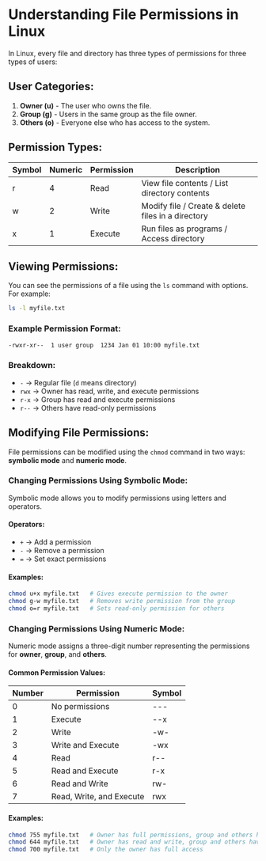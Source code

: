 # Understanding File Permissions in Linux

In Linux, every file and directory has three types of permissions for three types of users:

## User Categories:
1. **Owner (u)** - The user who owns the file.
2. **Group (g)** - Users in the same group as the file owner.
3. **Others (o)** - Everyone else who has access to the system.

## Permission Types:

| Symbol | Numeric | Permission | Description |
|--------|---------|------------|-------------|
| r      | 4       | Read       | View file contents / List directory contents |
| w      | 2       | Write      | Modify file / Create & delete files in a directory |
| x      | 1       | Execute    | Run files as programs / Access directory |

## Viewing Permissions:
You can see the permissions of a file using the `ls` command with options. For example:

```bash
ls -l myfile.txt
```

### Example Permission Format:
```bash
-rwxr-xr--  1 user group  1234 Jan 01 10:00 myfile.txt
```

### Breakdown:
- `-` → Regular file (`d` means directory)  
- `rwx` → Owner has read, write, and execute permissions  
- `r-x` → Group has read and execute permissions  
- `r--` → Others have read-only permissions  

## Modifying File Permissions:
File permissions can be modified using the `chmod` command in two ways: **symbolic mode** and **numeric mode**.

### Changing Permissions Using Symbolic Mode:
Symbolic mode allows you to modify permissions using letters and operators.

#### Operators:
- `+` → Add a permission  
- `-` → Remove a permission  
- `=` → Set exact permissions  

#### Examples:
```bash
chmod u+x myfile.txt   # Gives execute permission to the owner
chmod g-w myfile.txt   # Removes write permission from the group
chmod o=r myfile.txt   # Sets read-only permission for others
```

### Changing Permissions Using Numeric Mode:
Numeric mode assigns a three-digit number representing the permissions for **owner**, **group**, and **others**.

#### Common Permission Values:

| Number | Permission  | Symbol |
|--------|------------|--------|
| 0      | No permissions  | ---  |
| 1      | Execute         | --x  |
| 2      | Write           | -w-  |
| 3      | Write and Execute | -wx  |
| 4      | Read            | r--  |
| 5      | Read and Execute | r-x  |
| 6      | Read and Write  | rw-  |
| 7      | Read, Write, and Execute | rwx  |

#### Examples:
```bash
chmod 755 myfile.txt   # Owner has full permissions, group and others have read and execute
chmod 644 myfile.txt   # Owner has read and write, group and others have read-only
chmod 700 myfile.txt   # Only the owner has full access
```


